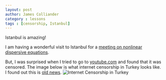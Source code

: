 ```yaml
---
layout: post
author: James Colliander
category : lessons
tags : [censorship, Istanbul]
---
```



Istanbul is amazing!


I am having a wonderful visit to Istanbul for a [meeting on nonlinear dispersive equations](http://math.isikun.edu.tr/erbay/pdf/NDE2010-preliminary.pdf).

But, I was surprised when I tried to go to <a href="http://youtube.com">youtube.com</a> and found that it was censored. The image below is what internet censorship in Turkey looks like.  I found out this is <a href="http://en.wikipedia.org/wiki/Internet_censorship#Turkey">old news</a>.
![Internet Censorship in Turkey](http://blog.math.toronto.edu/colliand/files/2010/08/Screen-shot-2010-08-23-at-5.06.19-AM.png)